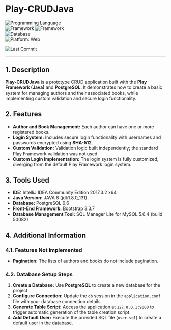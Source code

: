 # Play-CRUDJava  

![Programming Language](https://img.shields.io/badge/Java-red?style=flat&logo=openjdk&logoColor=white)  
![Framework](https://img.shields.io/badge/Play!%20Framework-green?style=flat&logo=play&logoColor=white) ![Framework](https://img.shields.io/badge/Bootstrap-purple?style=flat&logo=bootstrap&logoColor=white)  
![Database](https://img.shields.io/badge/PostgreSQL-blue?logo=postgresql&logoColor=white)  
![Platform: Web](https://img.shields.io/badge/Platform-Web-blue?logo=google-chrome)

![Last Commit](https://img.shields.io/github/last-commit/ander1code/play-crudjava?color=yellow&logo=github) 

---

## 1. Description
**Play-CRUDJava** is a prototype CRUD application built with the **Play Framework (Java)** and **PostgreSQL**. It demonstrates how to create a basic system for managing authors and their associated books, while implementing custom validation and secure login functionality.

## 2. Features
- **Author and Book Management:** Each author can have one or more registered books.
- **Login System:** Includes secure login functionality with usernames and passwords encrypted using **SHA-512**.
- **Custom Validation:** Validation logic built independently; the standard Play Framework validation was not used.
- **Custom Login Implementation:** The login system is fully customized, diverging from the default Play Framework login system.

## 3. Tools Used
- **IDE:** IntelliJ IDEA Community Edition 2017.3.2 x64
- **Java Version:** JAVA 8 (jdk1.8.0_131)
- **Database:** PostgreSQL 9.6
- **Front-End Framework:** Bootstrap 3.3.7
- **Database Management Tool:** SQL Manager Lite for MySQL 5.6.4 (build 50082)

## 4. Additional Information

### 4.1. Features Not Implemented
- **Pagination:** The lists of authors and books do not include pagination.

### 4.2. Database Setup Steps
1. **Create a Database:** Use **PostgreSQL** to create a new database for the project.
2. **Configure Connection:** Update the `db` session in the `application.conf` file with your database connection details.
3. **Generate Table Script:** Access the application at `127.0.0.1:9000` to trigger automatic generation of the table creation script.
4. **Add Default User:** Execute the provided SQL file (`user.sql`) to create a default user in the database.
